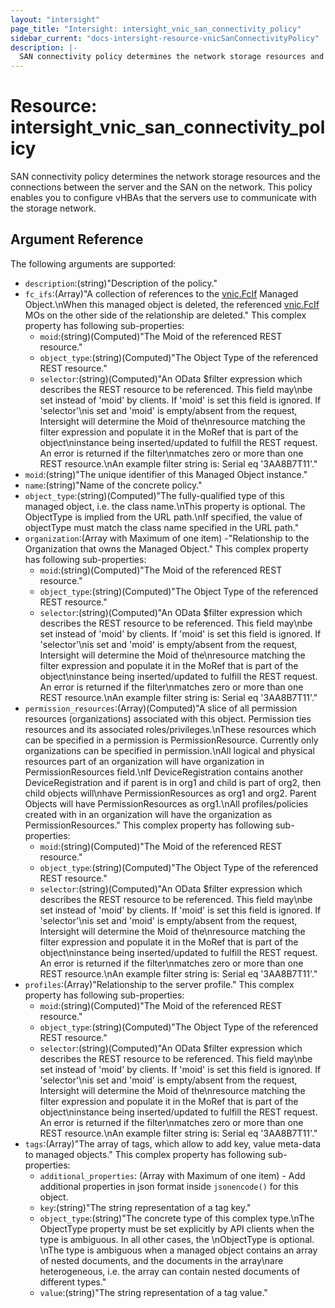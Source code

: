 ```yaml
---
layout: "intersight"
page_title: "Intersight: intersight_vnic_san_connectivity_policy"
sidebar_current: "docs-intersight-resource-vnicSanConnectivityPolicy"
description: |-
  SAN connectivity policy determines the network storage resources and the connections between the server and the SAN on the network. This policy enables you to configure vHBAs that the servers use to communicate with the storage network.
---
```


# Resource: intersight_vnic_san_connectivity_policy
SAN connectivity policy determines the network storage resources and the connections between the server and the SAN on the network. This policy enables you to configure vHBAs that the servers use to communicate with the storage network.
## Argument Reference
The following arguments are supported:
* `description`:(string)"Description of the policy."
* `fc_ifs`:(Array)"A collection of references to the [vnic.FcIf](mo://vnic.FcIf) Managed Object.\nWhen this managed object is deleted, the referenced [vnic.FcIf](mo://vnic.FcIf) MOs on the other side of the relationship are deleted."
This complex property has following sub-properties:
  + `moid`:(string)(Computed)"The Moid of the referenced REST resource."
  + `object_type`:(string)(Computed)"The Object Type of the referenced REST resource."
  + `selector`:(string)(Computed)"An OData $filter expression which describes the REST resource to be referenced. This field may\nbe set instead of 'moid' by clients. If 'moid' is set this field is ignored. If 'selector'\nis set and 'moid' is empty/absent from the request, Intersight will determine the Moid of the\nresource matching the filter expression and populate it in the MoRef that is part of the object\ninstance being inserted/updated to fulfill the REST request. An error is returned if the filter\nmatches zero or more than one REST resource.\nAn example filter string is: Serial eq '3AA8B7T11'."
* `moid`:(string)"The unique identifier of this Managed Object instance."
* `name`:(string)"Name of the concrete policy."
* `object_type`:(string)(Computed)"The fully-qualified type of this managed object, i.e. the class name.\nThis property is optional. The ObjectType is implied from the URL path.\nIf specified, the value of objectType must match the class name specified in the URL path."
* `organization`:(Array with Maximum of one item) -"Relationship to the Organization that owns the Managed Object."
This complex property has following sub-properties:
  + `moid`:(string)(Computed)"The Moid of the referenced REST resource."
  + `object_type`:(string)(Computed)"The Object Type of the referenced REST resource."
  + `selector`:(string)(Computed)"An OData $filter expression which describes the REST resource to be referenced. This field may\nbe set instead of 'moid' by clients. If 'moid' is set this field is ignored. If 'selector'\nis set and 'moid' is empty/absent from the request, Intersight will determine the Moid of the\nresource matching the filter expression and populate it in the MoRef that is part of the object\ninstance being inserted/updated to fulfill the REST request. An error is returned if the filter\nmatches zero or more than one REST resource.\nAn example filter string is: Serial eq '3AA8B7T11'."
* `permission_resources`:(Array)(Computed)"A slice of all permission resources (organizations) associated with this object. Permission ties resources and its associated roles/privileges.\nThese resources which can be specified in a permission is PermissionResource. Currently only organizations can be specified in permission.\nAll logical and physical resources part of an organization will have organization in PermissionResources field.\nIf DeviceRegistration contains another DeviceRegistration and if parent is in org1 and child is part of org2, then child objects will\nhave PermissionResources as org1 and org2. Parent Objects will have PermissionResources as org1.\nAll profiles/policies created with in an organization will have the organization as PermissionResources."
This complex property has following sub-properties:
  + `moid`:(string)(Computed)"The Moid of the referenced REST resource."
  + `object_type`:(string)(Computed)"The Object Type of the referenced REST resource."
  + `selector`:(string)(Computed)"An OData $filter expression which describes the REST resource to be referenced. This field may\nbe set instead of 'moid' by clients. If 'moid' is set this field is ignored. If 'selector'\nis set and 'moid' is empty/absent from the request, Intersight will determine the Moid of the\nresource matching the filter expression and populate it in the MoRef that is part of the object\ninstance being inserted/updated to fulfill the REST request. An error is returned if the filter\nmatches zero or more than one REST resource.\nAn example filter string is: Serial eq '3AA8B7T11'."
* `profiles`:(Array)"Relationship to the server profile."
This complex property has following sub-properties:
  + `moid`:(string)(Computed)"The Moid of the referenced REST resource."
  + `object_type`:(string)(Computed)"The Object Type of the referenced REST resource."
  + `selector`:(string)(Computed)"An OData $filter expression which describes the REST resource to be referenced. This field may\nbe set instead of 'moid' by clients. If 'moid' is set this field is ignored. If 'selector'\nis set and 'moid' is empty/absent from the request, Intersight will determine the Moid of the\nresource matching the filter expression and populate it in the MoRef that is part of the object\ninstance being inserted/updated to fulfill the REST request. An error is returned if the filter\nmatches zero or more than one REST resource.\nAn example filter string is: Serial eq '3AA8B7T11'."
* `tags`:(Array)"The array of tags, which allow to add key, value meta-data to managed objects."
This complex property has following sub-properties:
  + `additional_properties`:
(Array with Maximum of one item) - Add additional properties in json format inside `jsonencode()` for this object.
  + `key`:(string)"The string representation of a tag key."
  + `object_type`:(string)"The concrete type of this complex type.\nThe ObjectType property must be set explicitly by API clients when the type is ambiguous. In all other cases, the \nObjectType is optional. \nThe type is ambiguous when a managed object contains an array of nested documents, and the documents in the array\nare heterogeneous, i.e. the array can contain nested documents of different types."
  + `value`:(string)"The string representation of a tag value."
